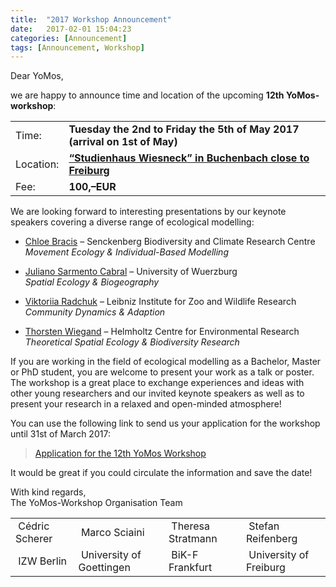 ```yaml
---
title:  "2017 Workshop Announcement"
date:   2017-02-01 15:04:23
categories: [Announcement]
tags: [Announcement, Workshop]
---
```

<p>Dear YoMos,</p>

<p>we are happy to announce time and location of the upcoming  <b>12th YoMos-workshop</b></font>:</p>

<p>
<table style="width:100%">
 <tr>
   <td>Time:</td>
   <td><b>Tuesday the 2nd to Friday the 5th of May 2017 (arrival on 1st of May)</b></td>
 </tr>
 <tr>
   <td>Location:</td>
   <td><a href="http://www.wiesneck.de"><b>“Studienhaus Wiesneck” in Buchenbach close to Freiburg</b></a></td>
 </tr>
 <tr>
   <td>Fee:</td>
   <td><b>100,–EUR</b></td>
 </tr>    
</table>
</p>

<p>We are looking forward to interesting presentations by our keynote
speakers covering a diverse range of ecological modelling:</p>

<ul>
 <li>
   <p><a href="http://www.bik-f.de/root/index.php?page_id=1046">Chloe Bracis</a>
– Senckenberg Biodiversity and Climate Research Centre<br /> <em>Movement Ecology &amp; Individual-Based Modelling</em></p>
 </li>
 <li>
   <p><a href="http://www.cctb.uni-wuerzburg.de/groups/ecological_modeling_sarmento_cabral/people/juliano_sarmento_cabral/">Juliano Sarmento Cabral</a> – University of Wuerzburg<br /> <em>Spatial Ecology &amp; Biogeography</em></p>
 </li>
 <li>
   <p><a href="http://www.izw-berlin.de/dr-radchuk-viktoriia.html">Viktoriia Radchuk</a> – Leibniz Institute for Zoo and Wildlife Research<br /> <em>Community Dynamics &amp; Adaption</em></p>
 </li>
 <li>
   <p><a href="http://www.ufz.de/index.php?en=41103">Thorsten Wiegand</a> – Helmholtz Centre for Environmental Research<br /> <em>Theoretical Spatial  Ecology &amp; Biodiversity Research </em></p>
 </li>
</ul>

<p>If you are working in the field of ecological modelling as a Bachelor, Master or PhD student, you are welcome to present your work as a talk or poster. The workshop is a great place to exchange experiences and ideas with other young researchers and our invited keynote speakers as well as to present your research in a relaxed and open-minded atmosphere!</p>

<p>You can use the following link to send us your application for the workshop until 31st of March 2017:</p>

<blockquote>
 <p><a href="https://docs.google.com/forms/d/e/1FAIpQLSep1thCxqJiBcc2HMnt_pnhZmf-c1so9gKfEJPgVSk9-9abGg/viewform">Application for the 12th YoMos Workshop</a></p>
</blockquote>

<p>It would be great if you could circulate the information and save the date! </p>

<p>With kind regards,  <br />
The YoMos-Workshop Organisation Team</p>

<table class="demo">
	<tbody>
	<tr>
		<td>&nbsp;Cédric Scherer</td>
		<td>&nbsp;Marco Sciaini</td>
		<td>&nbsp;Theresa Stratmann</td>
		<td>&nbsp;Stefan Reifenberg</td>
	</tr>
	<tr>
		<td>&nbsp;IZW Berlin</td>
		<td>&nbsp;University of Goettingen</td>
		<td>&nbsp;BiK-F Frankfurt</td>
		<td>&nbsp;University of Freiburg</td>
	</tr>
	</tbody>
</table>
